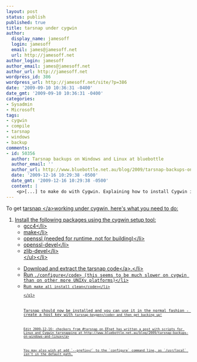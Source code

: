 ```yaml
---
layout: post
status: publish
published: true
title: tarsnap under cygwin
author:
  display_name: jamesoff
  login: jamesoff
  email: james@jamesoff.net
  url: http://jamesoff.net
author_login: jamesoff
author_email: james@jamesoff.net
author_url: http://jamesoff.net
wordpress_id: 386
wordpress_url: http://jamesoff.net/site/?p=386
date: '2009-09-10 10:36:31 -0400'
date_gmt: '2009-09-10 10:36:31 -0400'
categories:
- Sysadmin
- Microsoft
tags:
- cygwin
- compile
- tarsnap
- windows
- backup
comments:
- id: 50356
  author: Tarsnap backups on Windows and Linux at bluebottle
  author_email: ''
  author_url: http://www.bluebottle.net.au/blog/2009/tarsnap-backups-on-windows-and-linux
  date: '2009-12-16 10:29:38 -0500'
  date_gmt: '2009-12-16 10:29:38 -0500'
  content: |
    <p>[...] to make do with Cygwin. Explaining how to install Cygwin is far beyond the scope of this document, but it&#8217;s pretty simple. Apart from the standard Tarsnap dependancies, you will probably also want to install [...]<&#47;p>
---
```

<p>To get <a href="http:&#47;&#47;beta.tarsnap.com">tarsnap <&#47;a>working under cygwin, here's what you need to do:</p>
<ol>
<li>Install the following packages using the cygwin setup tool:
<ul>
<li>gcc4<&#47;li>
<li>make<&#47;li>
<li>openssl (needed for runtime, not for building)<&#47;li>
<li>openssl-devel<&#47;li>
<li>zlib-devel<&#47;li><br />
<&#47;ul><&#47;li></p>
<li>Download and extract the <a href="https:&#47;&#47;beta.tarsnap.com&#47;download.html">tarsnap code<&#47;a>.<&#47;li>
<li>Run <code>.&#47;configure<&#47;code> (this seems to be much slower on cygwin than on other more UNIXy platforms)<&#47;li>
<li>Run <code>make all install clean<&#47;code><&#47;li><br />
<&#47;ol></p>
<p>Tarsnap should now be installed and you can use it in the normal fashion - create a host key with <code>tarsnap-keygen<&#47;code> and then get backing up!</p>
<p>Edit 2009-12-16: checkers from #tarsnap on EFnet has written a post with scripts for Linux and Cygwin tarsnapping at <a href="http:&#47;&#47;www.bluebottle.net.au&#47;blog&#47;2009&#47;tarsnap-backups-on-windows-and-linux">http:&#47;&#47;www.bluebottle.net.au&#47;blog&#47;2009&#47;tarsnap-backups-on-windows-and-linux<&#47;a></p>
<p>You may also wish at add `--prefix=&#47;` to the `configure` command line, as `&#47;usr&#47;local` isn't in the default path.</p>
